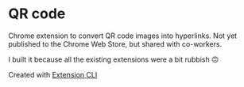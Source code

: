 # QR code

Chrome extension to convert QR code images into hyperlinks. Not yet published to the Chrome Web Store, but shared with co-workers. 

I built it because all the existing extensions were a bit rubbish 🙃

Created with [Extension CLI](https://oss.mobilefirst.me/extension-cli/)
